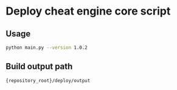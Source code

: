 # Deploy cheat engine core script

## Usage

```sh
python main.py --version 1.0.2
```

## Build output path

`{repository_root}/deploy/output`